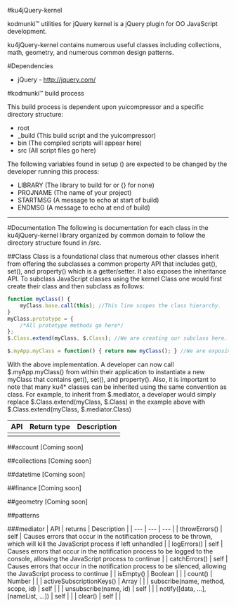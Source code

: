 #ku4jQuery-kernel

kodmunki™ utilities for jQuery kernel is a jQuery plugin for OO JavaScript development.

ku4jQuery-kernel contains numerous useful classes including collections, math, geometry, and numerous common
design patterns.

#Dependencies
* jQuery - http://jquery.com/

#kodmunki™ build process

This build process is dependent upon yuicompressor and a specific directory structure:

* root
 * _build (This build script and the yuicompressor)
 * bin (The compiled scripts will appear here)
 * src (All script files go here)

The following variables found in setup () are
expected to be changed by the developer running
this process:

* LIBRARY (The library to build for or {} for none)
* PROJNAME (The name of your project)
* STARTMSG (A message to echo at start of build)
* ENDMSG (A message to echo at end of build)

---

#Documentation
The following is documentation for each class in the ku4jQuery-kernel library organized by common domain to follow the
directory structure found in /src.

##Class
Class is a foundational class that numerous other classes inherit from offering the subclasses a common property API
that includes get(), set(), and property() which is a getter/setter. It also exposes the inheritance API. To subclass
JavaScript classes using the kernel Class one would first create their class and then subclass as follows:

```javascript
function myClass() {
    myClass.base.call(this); //This line scopes the class hierarchy.
}
myClass.prototype = {
    /*All prototype methods go here*/
};
$.Class.extend(myClass, $.Class); //We are creating our subclass here.

$.myApp.myClass = function() { return new myClass(); } //We are exposing myClass for use here
```
With the above implementation. A developer can now call $.myApp.myClass() from within their application to instantiate
a new myClass that contains get(), set(), and property(). Also, it is important to note that many ku4* classes can be
inherited using the same convention as class. For example, to inherit from $.mediator, a developer would simply replace
$.Class.extend(myClass, $.Class) in the example above with $.Class.extend(myClass, $.mediator.Class)

| API | Return type | Description |
| --- | --- | --- |
|  |  |  |

##account
[Coming soon]

##collections
[Coming soon]

##datetime
[Coming soon]

##finance
[Coming soon]

##geometry
[Coming soon]

##patterns

###mediator
| API | returns | Description |
| --- | --- | --- |
| throwErrors() | self | Causes errors that occur in the notification process to be thrown, which will kill the JavaScript process if left unhandled |
| logErrors() | self | Causes errors that occur in the notification process to be logged to the console, allowing the JavaScript process to continue |
| catchErrors() | self | Causes errors that occur in the notification process to be silenced, allowing the JavaScript process to continue |
| isEmpty() | Boolean |  |
| count() | Number |  |
| activeSubscriptionKeys() | Array |  |
| subscribe(name, method, scope, id) | self |  |
| unsubscribe(name, id) | self |  |
| notify([data, ...], [nameList, ...]) | self |  |
| clear() | self |  |